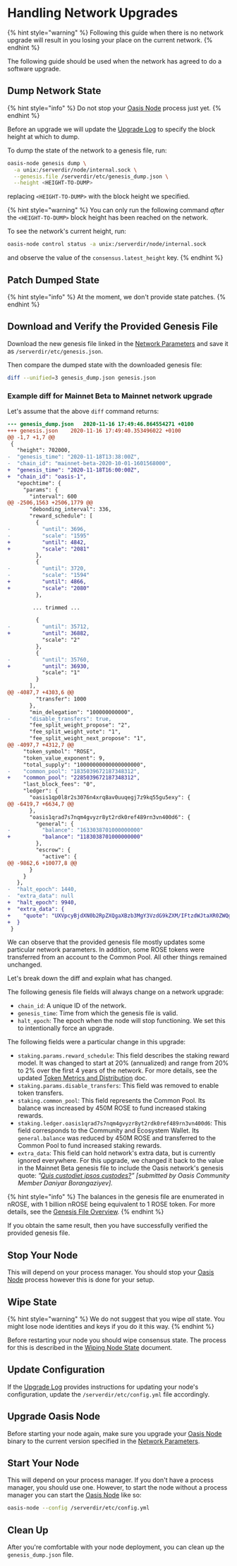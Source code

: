 # Handling Network Upgrades

{% hint style="warning" %}
Following this guide when there is no network upgrade will result in you losing your place on the current network.
{% endhint %}

The following guide should be used when the network has agreed to do a software upgrade.

## Dump Network State

{% hint style="info" %}
Do not stop your [Oasis Node](../prerequisites/oasis-node.md) process just yet.
{% endhint %}

Before an upgrade we will update the [Upgrade Log](../upgrade-log.md) to specify the block height at which to dump.

To dump the state of the network to a genesis file, run:

```bash
oasis-node genesis dump \
  -a unix:/serverdir/node/internal.sock \
  --genesis.file /serverdir/etc/genesis_dump.json \
  --height <HEIGHT-TO-DUMP>
```

replacing `<HEIGHT-TO-DUMP>` with the block height we specified.

{% hint style="warning" %}
You can only run the following command _after_ the `<HEIGHT-TO-DUMP>` block height has been reached on the network.

To see the network's current height, run:

```bash
oasis-node control status -a unix:/serverdir/node/internal.sock
```

and observe the value of the `consensus.latest_height` key.
{% endhint %}

## Patch Dumped State

{% hint style="info" %}
At the moment, we don't provide state patches.
{% endhint %}

## Download and Verify the Provided Genesis File

Download the new genesis file linked in the [Network Parameters](../../oasis-network/network-parameters.md) and save it as `/serverdir/etc/genesis.json`.

Then compare the dumped state with the downloaded genesis file:

```bash
diff --unified=3 genesis_dump.json genesis.json
```

### Example diff for Mainnet Beta to Mainnet network upgrade

Let's assume that the above `diff` command returns:

```diff
--- genesis_dump.json	2020-11-16 17:49:46.864554271 +0100
+++ genesis.json	2020-11-16 17:49:40.353496022 +0100
@@ -1,7 +1,7 @@
 {
   "height": 702000,
-  "genesis_time": "2020-11-18T13:38:00Z",
-  "chain_id": "mainnet-beta-2020-10-01-1601568000",
+  "genesis_time": "2020-11-18T16:00:00Z",
+  "chain_id": "oasis-1",
   "epochtime": {
     "params": {
       "interval": 600
@@ -2506,1563 +2506,1779 @@
       "debonding_interval": 336,
       "reward_schedule": [
         {
-          "until": 3696,
-          "scale": "1595"
+          "until": 4842,
+          "scale": "2081"
         },
         {
-          "until": 3720,
-          "scale": "1594"
+          "until": 4866,
+          "scale": "2080"
         },

        ... trimmed ...

         {
-          "until": 35712,
+          "until": 36882,
           "scale": "2"
         },
         {
-          "until": 35760,
+          "until": 36930,
           "scale": "1"
         }
       ],
@@ -4087,7 +4303,6 @@
         "transfer": 1000
       },
       "min_delegation": "100000000000",
-      "disable_transfers": true,
       "fee_split_weight_propose": "2",
       "fee_split_weight_vote": "1",
       "fee_split_weight_next_propose": "1",
@@ -4097,7 +4312,7 @@
     "token_symbol": "ROSE",
     "token_value_exponent": 9,
     "total_supply": "10000000000000000000",
-    "common_pool": "1835039672187348312",
+    "common_pool": "2285039672187348312",
     "last_block_fees": "0",
     "ledger": {
       "oasis1qp0l8r2s3076n4xrq8av0uuqegj7z9kq55gu5exy": {
@@ -6419,7 +6634,7 @@
       },
       "oasis1qrad7s7nqm4gvyzr8yt2rdk0ref489rn3vn400d6": {
         "general": {
-          "balance": "1633038701000000000"
+          "balance": "1183038701000000000"
         },
         "escrow": {
           "active": {
@@ -9862,6 +10077,8 @@
       }
     }
   },
-  "halt_epoch": 1440,
-  "extra_data": null
+  "halt_epoch": 9940,
+  "extra_data": {
+    "quote": "UXVpcyBjdXN0b2RpZXQgaXBzb3MgY3VzdG9kZXM/IFtzdWJtaXR0ZWQgYnkgT2FzaXMgQ29tbXVuaXR5IE1lbWJlciBEYW5peWFyIEJvcmFuZ2F6aXlldl0="
+  }
 }
```

We can observe that the provided genesis file mostly updates some particular network parameters. In addition, some ROSE tokens were transferred from an account to the Common Pool. All other things remained unchanged.

Let's break down the diff and explain what has changed.

The following genesis file fields will always change on a network upgrade:

* `chain_id`: A unique ID of the network.
* `genesis_time`: Time from which the genesis file is valid.
* `halt_epoch`: The epoch when the node will stop functioning. We set this to intentionally force an upgrade.

The following fields were a particular change in this upgrade:

* `staking.params.reward_schedule`: This field describes the staking reward model. It was changed to start at 20% \(annualized\) and range from 20% to 2% over the first 4 years of the network. For more details, see the updated [Token Metrics and Distribution](https://docs.oasis.dev/oasis-network-primer/token-metrics-and-distribution) doc.
* `staking.params.disable_transfers`: This field was removed to enable token transfers.
* `staking.common_pool`: This field represents the Common Pool. Its balance was increased by 450M ROSE to fund increased staking rewards.
* `staking.ledger.oasis1qrad7s7nqm4gvyzr8yt2rdk0ref489rn3vn400d6`: This field corresponds to the Community and Ecosystem Wallet. Its `general.balance` was reduced by 450M ROSE and transferred to the Common Pool to fund increased staking rewards.
* `extra_data`: This field can hold network's extra data, but is currently ignored everywhere. For this upgrade, we changed it back to the value in the Mainnet Beta genesis file to include the Oasis network's genesis quote: _”_[_Quis custodiet ipsos custodes?_](https://en.wikipedia.org/wiki/Quis_custodiet_ipsos_custodes%3F)_” \[submitted by Oasis Community Member Daniyar Borangaziyev\]._

{% hint style="info" %}
The balances in the genesis file are enumerated in nROSE, with 1 billion nROSE being equivalent to 1 ROSE token. For more details, see the [Genesis File Overview](../../oasis-network/genesis-file.md).
{% endhint %}

If you obtain the same result, then you have successfully verified the provided genesis file.

## Stop Your Node

This will depend on your process manager. You should stop your [Oasis Node](../prerequisites/oasis-node.md) process however this is done for your setup.

## Wipe State

{% hint style="warning" %}
We do not suggest that you wipe _all_ state. You might lose node identities and keys if you do it this way.
{% endhint %}

Before restarting your node you should wipe consensus state. The process for this is described in the [Wiping Node State](wiping-node-state.md#state-wipe-and-keep-node-identity) document.

## Update Configuration

If the [Upgrade Log](../upgrade-log.md) provides instructions for updating your node's configuration, update the `/serverdir/etc/config.yml` file accordingly.

## Upgrade Oasis Node

Before starting your node again, make sure you upgrade your [Oasis Node](../prerequisites/oasis-node.md) binary to the current version specified in the [Network Parameters](../../oasis-network/network-parameters.md).

## Start Your Node

This will depend on your process manager. If you don't have a process manager, you should use one. However, to start the node without a process manager you can start the [Oasis Node](../prerequisites/oasis-node.md) like so:

```bash
oasis-node --config /serverdir/etc/config.yml
```

## Clean Up

After you're comfortable with your node deployment, you can clean up the `genesis_dump.json` file.

